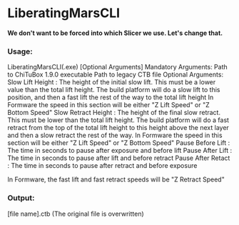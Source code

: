 # LiberatingMarsCLI
**We don't want to be forced into which Slicer we use. Let's change that.**

### Usage:
LiberatingMarsCLI(.exe) <Mandatory Arguments> [Optional Arguments]
  Mandatory Arguments:
    Path to ChiTuBox 1.9.0 executable
    Path to legacy CTB file
  Optional Arguments:
    Slow Lift Height    : The height of the initial slow lift. This must be a lower value than the total lift height. 
                          The build platform will do a slow lift to this position, and then a fast lift the rest of the way to the total lift height 
                          In Formware the speed in this section will be either "Z Lift Speed" or "Z Bottom Speed"
    Slow Retract Height : The height of the final slow retract. This must be lower than the total lift height.
                          The build platform will do a fast retract from the top of the total lift height to this height above the next layer and then a slow
                          retract the rest of the way.
                          In Formware the speed in this section will be either "Z Lift Speed" or "Z Bottom Speed"
    Pause Before Lift   : The time in seconds to pause after exposure and before lift
    Pause After Lift    : The time in seconds to pause after lift and before retract
    Pause After Retact  : The time in seconds to pause after retract and before exposure

In Formware, the fast lift and fast retract speeds will be "Z Retract Speed"
  
### Output:
[file name].ctb (The original file is overwritten)

